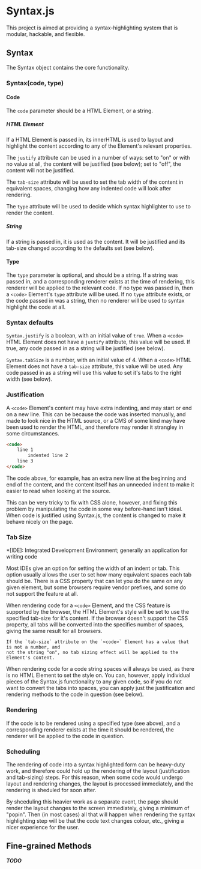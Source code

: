 # Syntax.js

This project is aimed at providing a syntax-highlighting system that is modular, hackable, and 
flexible.


## Syntax

The Syntax object contains the core functionality.

### Syntax(code, type)

#### Code
The `code` parameter should be a HTML Element, or a string.

##### HTML Element
If a HTML Element is passed in, its innerHTML is used to layout and highlight the content 
according to any of the Element's relevant properties.

The `justify` attribute can be used in a number of ways: set to "on" or with no value at 
all, the content will be justified (see below); set to "off", the content will not be 
justified.

The `tab-size` attribute will be used to set the tab width of the content in equivalent 
spaces, changing how any indented code will look after rendering.

The `type` attribute will be used to decide which syntax highlighter to use to render the 
content.

##### String

If a string is passed in, it is used as the content. It will be justified and its tab-size 
changed according to the defaults set (see below).

#### Type

The `type` parameter is optional, and should be a string. If a string was passed in, and a 
corresponding renderer exists at the time of rendering, this renderer will be applied to the 
relevant code. If no type was passed in, then a `<code>` Element's `type` attribute will be 
used. If no `type` attribute exists, or the code passed in was a string, then no renderer will 
be used to syntax highlight the code at all.

### Syntax defaults

`Syntax.justify` is a boolean, with an initial value of `true`. When a `<code>` HTML Element 
does not have a `justify` attribute, this value will be used. If true, any code passed in as a 
string will be justified (see below).

`Syntax.tabSize` is a number, with an initial value of 4. When a `<code>` HTML Element does not 
have a `tab-size` attribute, this value will be used. Any code passed in as a string will use 
this value to set it's tabs to the right width (see below).

### Justification

A `<code>` Element's content may have extra indenting, and may start or end on a new line. This 
can be because the code was inserted manually, and made to look nice in the HTML source, or 
a CMS of some kind may have been used to render the HTML, and therefore may render it strangley 
in some circumstances.

```html
<code>
	line 1
		indented line 2
	line 3
</code>
```

The code above, for example, has an extra new line at the beginning and end of the content, and 
the content itself has an unneeded indent to make it easier to read when looking at the source.

This can be very tricky to fix with CSS alone, however, and fixing this problem by manipulating 
the code in some way before-hand isn't ideal. When code is justified using Syntax.js, the 
content is changed to make it behave nicely on the page.

### Tab Size

*[IDE]: Integrated Development Environment; generally an application for writing code

Most IDEs give an option for setting the width of an indent or tab. This option usually allows 
the user to set how many equivalent spaces each tab should be. There is a CSS property that 
can let you do the same on any given element, but some browsers require vendor prefixes, and 
some do not support the feature at all.

When rendering code for a `<code>` Element, and the CSS feature is supported by the browser, 
the HTML Element's style will be set to use the specified tab-size for it's content. If the 
browser doesn't support the CSS property, all tabs will be converted into the specifies number 
of spaces, giving the same result for all browsers.

	If the `tab-size` attribute on the `<code>` Element has a value that is not a number, and 
	not the string "on", no tab sizing effect will be applied to the Element's content.

When rendering code for a code string spaces will always be used, as there is no HTML Element to 
set the style on. You can, however, apply individual pieces of the Syntax.js functionality to 
any given code, so if you do not want to convert the tabs into spaces, you can apply just the 
justification and rendering methods to the code in question (see below).

### Rendering

If the code is to be rendered using a specified type (see above), and a corresponding renderer 
exists at the time it should be rendered, the renderer will be applied to the code in question.

### Scheduling

The rendering of code into a syntax highlighted form can be heavy-duty work, and therefore could 
hold up the rendering of the layout (justification and tab-sizing) steps. For this reason, when 
some code would undergo layout and rendering changes, the layout is processed immediately, and 
the rendering is sheduled for soon after.

By shceduling this heavier work as a separate event, the page should render the layout changes 
to the screen immediately, giving a minimum of "popin". Then (in most cases) all that will 
happen when rendering the syntax highlighting step will be that the code text changes colour, 
etc., giving a nicer experience for the user.

## Fine-grained Methods

***TODO***
